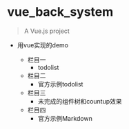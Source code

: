 # vue_back_system

> A Vue.js project

+ 用vue实现的demo

   + 栏目一
      + todolist<br>
   + 栏目二
      + 官方示例todolist<br>
   + 栏目三   
      + 未完成的组件树和countup效果<br>
   + 栏目四   
      + 官方示例Markdown
